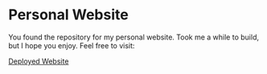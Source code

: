 # Personal Website

You found the repository for my personal website. Took me a while to build, but I hope you enjoy. Feel free to visit:

[Deployed Website](https://jonathan-mcintosh.com/)